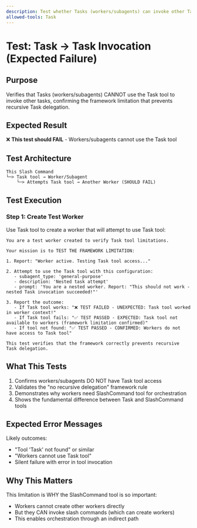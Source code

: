 ```yaml
---
description: Test whether Tasks (workers/subagents) can invoke other Tasks - expects failure
allowed-tools: Task
---
```


# Test: Task → Task Invocation (Expected Failure)

## Purpose
Verifies that Tasks (workers/subagents) CANNOT use the Task tool to invoke other tasks, confirming the framework limitation that prevents recursive Task delegation.

## Expected Result
❌ **This test should FAIL** - Workers/subagents cannot use the Task tool

## Test Architecture
```
This Slash Command
└─> Task tool → Worker/Subagent
    └─> Attempts Task tool → Another Worker (SHOULD FAIL)
```

## Test Execution

### Step 1: Create Test Worker
Use Task tool to create a worker that will attempt to use Task tool:

```
You are a test worker created to verify Task tool limitations.

Your mission is to TEST THE FRAMEWORK LIMITATION:

1. Report: "Worker active. Testing Task tool access..."

2. Attempt to use the Task tool with this configuration:
   - subagent_type: 'general-purpose'
   - description: 'Nested task attempt'
   - prompt: 'You are a nested worker. Report: "This should not work - nested Task invocation succeeded!"'

3. Report the outcome:
   - If Task tool works: "❌ TEST FAILED - UNEXPECTED: Task tool worked in worker context!"
   - If Task tool fails: "✅ TEST PASSED - EXPECTED: Task tool not available to workers (framework limitation confirmed)"
   - If tool not found: "✅ TEST PASSED - CONFIRMED: Workers do not have access to Task tool"

This test verifies that the framework correctly prevents recursive Task delegation.
```

## What This Tests
1. Confirms workers/subagents DO NOT have Task tool access
2. Validates the "no recursive delegation" framework rule
3. Demonstrates why workers need SlashCommand tool for orchestration
4. Shows the fundamental difference between Task and SlashCommand tools

## Expected Error Messages
Likely outcomes:
- "Tool 'Task' not found" or similar
- "Workers cannot use Task tool"
- Silent failure with error in tool invocation

## Why This Matters
This limitation is WHY the SlashCommand tool is so important:
- Workers cannot create other workers directly
- But they CAN invoke slash commands (which can create workers)
- This enables orchestration through an indirect path